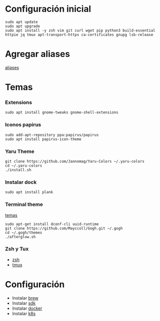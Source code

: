 # Configuración inicial

```
sudo apt update
sudo apt upgrade
sudo apt install -y zsh vim git curl wget pip python3 build-essential httpie jq tmux apt-transport-https ca-certificates gnupg lsb-release
```

# Agregar aliases

[aliases](../aliases)

# Temas

### Extensions

```
sudo apt install gnome-tweaks gnome-shell-extensions
```

### Iconos papirus

```
sudo add-apt-repository ppa:papirus/papirus
sudo apt install papirus-icon-theme
```

### Yaru Theme

```
git clone https://github.com/Jannomag/Yaru-Colors ~/.yaru-colors
cd ~/.yaru-colors
./install.sh
```

### Instalar dock

```
sudo apt install plank
```

### Terminal theme

[temas](https://mayccoll.github.io/Gogh/)

```
sudo apt-get install dconf-cli uuid-runtime
git clone https://github.com/Mayccoll/Gogh.git ~/.gogh
cd ~/.gogh/themes
./afterglow.sh
```

### Zsh y Tux

- [zsh](../zsh)
- [tmux](../tmux)

# Configuración

- Instalar [brew](https://brew.sh/)
- Instalar [sdk](https://sdkman.io/)
- Instalar [docker](https://docs.docker.com/install/linux/docker-ce/ubuntu/)
- Instalar [k8s](https://kubernetes.io/docs/tasks/tools/)

